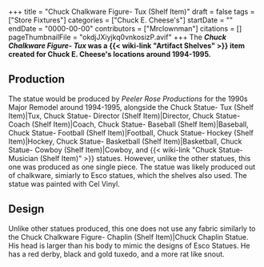 +++
title = "Chuck Chalkware Figure- Tux (Shelf Item)"
draft = false
tags = ["Store Fixtures"]
categories = ["Chuck E. Cheese's"]
startDate = ""
endDate = "0000-00-00"
contributors = ["Mrclownman"]
citations = []
pageThumbnailFile = "okdjJXiyjkq0vnkosizP.avif"
+++
The ***Chuck Chalkware Figure- Tux* was a {{< wiki-link "Artifact Shelves" >}} item created for Chuck E. Cheese's locations around 1994-1995.**

## Production

The statue would be produced by *Peeler Rose Productions* for the 1990s Major Remodel around 1994-1995, alongside the Chuck Statue- Tux (Shelf Item)|Tux, Chuck Statue- Director (Shelf Item)|Director, Chuck Statue- Coach (Shelf Item)|Coach, Chuck Statue- Baseball (Shelf Item)|Baseball, Chuck Statue- Football (Shelf Item)|Football, Chuck Statue- Hockey (Shelf Item)|Hockey, Chuck Statue- Basketball (Shelf Item)|Basketball, Chuck Statue- Cowboy (Shelf Item)|Cowboy, and {{< wiki-link "Chuck Statue- Musician (Shelf Item)" >}} statues. However, unlike the other statues, this one was produced as one single piece.
The statue was likely produced out of chalkware, simiarly to Esco statues, which the shelves also used. The statue was painted with Cel Vinyl.

## Design

Unlike other statues produced, this one does not use any fabric similarly to the Chuck Chalkware Figure- Chaplin (Shelf Item)|Chuck Chaplin Statue. His head is larger than his body to mimic the designs of Esco Statues. He has a red derby, black and gold tuxedo, and a more rat like snout.
